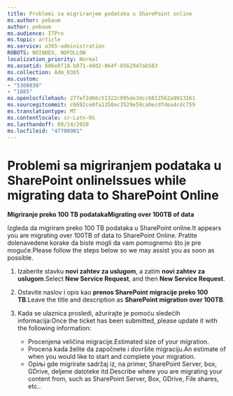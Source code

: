 ```yaml
---
title: Problemi sa migriranjem podataka u SharePoint online
ms.author: pebaum
author: pebaum
ms.audience: ITPro
ms.topic: article
ms.service: o365-administration
ROBOTS: NOINDEX, NOFOLLOW
localization_priority: Normal
ms.assetid: 686e8f18-b871-4dd2-864f-8562947ab583
ms.collection: Adm_O365
ms.custom:
- "5300030"
- "1885"
ms.openlocfilehash: 277ef2d66c51322c095de3dcc6012562a9913161
ms.sourcegitcommit: c6692ce0fa1358ec3529e59ca0ecdfdea4cdc759
ms.translationtype: MT
ms.contentlocale: sr-Latn-RS
ms.lasthandoff: 09/14/2020
ms.locfileid: "47700901"
---
```

# <a name="issues-while-migrating-data-to-sharepoint-online"></a><span data-ttu-id="50b18-102">Problemi sa migriranjem podataka u SharePoint online</span><span class="sxs-lookup"><span data-stu-id="50b18-102">Issues while migrating data to SharePoint Online</span></span>

<span data-ttu-id="50b18-103">**Migriranje preko 100 TB podataka**</span><span class="sxs-lookup"><span data-stu-id="50b18-103">**Migrating over 100TB of data**</span></span>

<span data-ttu-id="50b18-104">Izgleda da migriram preko 100 TB podataka u SharePoint online.</span><span class="sxs-lookup"><span data-stu-id="50b18-104">It appears you are migrating over 100TB of data to SharePoint Online.</span></span> <span data-ttu-id="50b18-105">Pratite dolenavedene korake da biste mogli da vam pomognemo što je pre moguće.</span><span class="sxs-lookup"><span data-stu-id="50b18-105">Please follow the steps below so we may assist you as soon as possible.</span></span> 

1. <span data-ttu-id="50b18-106">Izaberite stavku **novi zahtev za uslugom**, a zatim **novi zahtev za uslugom**.</span><span class="sxs-lookup"><span data-stu-id="50b18-106">Select **New Service Request**, and then **New Service Request**.</span></span> 
2. <span data-ttu-id="50b18-107">Ostavite naslov i opis kao **prenos SharePoint migracije preko 100 TB**.</span><span class="sxs-lookup"><span data-stu-id="50b18-107">Leave the title and description as **SharePoint migration over 100TB**.</span></span>
3. <span data-ttu-id="50b18-108">Kada se ulaznica prosledi, ažurirajte je pomoću sledećih informacija:</span><span class="sxs-lookup"><span data-stu-id="50b18-108">Once the ticket has been submitted, please update it with the following information:</span></span> 

    - <span data-ttu-id="50b18-109">Procenjena veličina migracije.</span><span class="sxs-lookup"><span data-stu-id="50b18-109">Estimated size of your migration.</span></span>
    - <span data-ttu-id="50b18-110">Procena kada želite da započnete i dovršite migraciju.</span><span class="sxs-lookup"><span data-stu-id="50b18-110">An estimate of when you would like to start and complete your migration.</span></span>
    - <span data-ttu-id="50b18-111">Opiљi gde migrirate sadržaj iz, na primer, SharePoint Server, box, GDrive, deljene datoteke itd.</span><span class="sxs-lookup"><span data-stu-id="50b18-111">Describe where you are migrating your content from, such as SharePoint Server, Box, GDrive, File shares, etc..</span></span>

